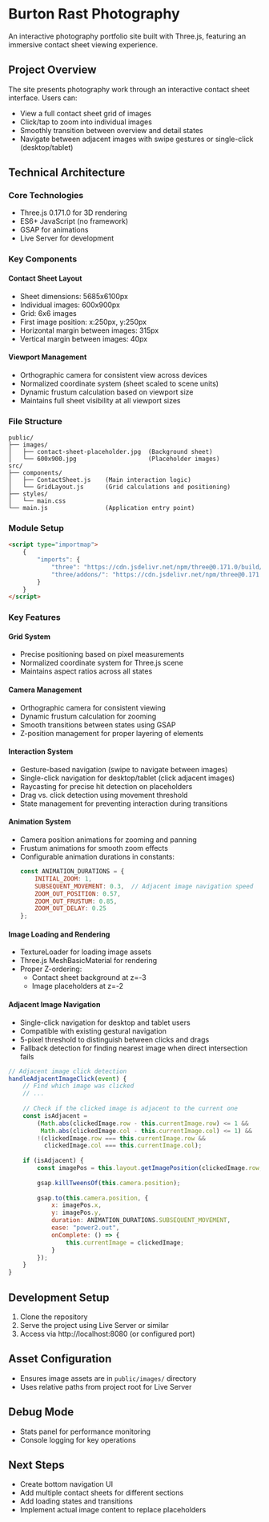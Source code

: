 # Burton Rast Photography

An interactive photography portfolio site built with Three.js, featuring an immersive contact sheet viewing experience.

## Project Overview

The site presents photography work through an interactive contact sheet interface. Users can:

- View a full contact sheet grid of images
- Click/tap to zoom into individual images
- Smoothly transition between overview and detail states
- Navigate between adjacent images with swipe gestures or single-click (desktop/tablet)

## Technical Architecture

### Core Technologies
- Three.js 0.171.0 for 3D rendering
- ES6+ JavaScript (no framework)
- GSAP for animations
- Live Server for development

### Key Components

#### Contact Sheet Layout
- Sheet dimensions: 5685x6100px
- Individual images: 600x900px
- Grid: 6x6 images
- First image position: x:250px, y:250px
- Horizontal margin between images: 315px
- Vertical margin between images: 40px

#### Viewport Management
- Orthographic camera for consistent view across devices
- Normalized coordinate system (sheet scaled to scene units)
- Dynamic frustum calculation based on viewport size
- Maintains full sheet visibility at all viewport sizes

### File Structure
```
public/
├── images/
│   ├── contact-sheet-placeholder.jpg  (Background sheet)
│   └── 600x900.jpg                    (Placeholder images)
src/
├── components/
│   ├── ContactSheet.js    (Main interaction logic)
│   └── GridLayout.js      (Grid calculations and positioning)
├── styles/
│   └── main.css
└── main.js                (Application entry point)
```

### Module Setup
```html
<script type="importmap">
    {
        "imports": {
            "three": "https://cdn.jsdelivr.net/npm/three@0.171.0/build/three.module.js",
            "three/addons/": "https://cdn.jsdelivr.net/npm/three@0.171.0/examples/jsm/"
        }
    }
</script>
```

### Key Features

#### Grid System
- Precise positioning based on pixel measurements
- Normalized coordinate system for Three.js scene
- Maintains aspect ratios across all states

#### Camera Management
- Orthographic camera for consistent viewing
- Dynamic frustum calculation for zooming
- Smooth transitions between states using GSAP
- Z-position management for proper layering of elements

#### Interaction System
- Gesture-based navigation (swipe to navigate between images)
- Single-click navigation for desktop/tablet (click adjacent images)
- Raycasting for precise hit detection on placeholders
- Drag vs. click detection using movement threshold
- State management for preventing interaction during transitions

#### Animation System
- Camera position animations for zooming and panning
- Frustum animations for smooth zoom effects
- Configurable animation durations in constants:
  ```javascript
  const ANIMATION_DURATIONS = {
      INITIAL_ZOOM: 1,
      SUBSEQUENT_MOVEMENT: 0.3,  // Adjacent image navigation speed
      ZOOM_OUT_POSITION: 0.57,
      ZOOM_OUT_FRUSTUM: 0.85,
      ZOOM_OUT_DELAY: 0.25
  };
  ```

#### Image Loading and Rendering
- TextureLoader for loading image assets
- Three.js MeshBasicMaterial for rendering
- Proper Z-ordering:
  - Contact sheet background at z=-3
  - Image placeholders at z=-2

#### Adjacent Image Navigation
- Single-click navigation for desktop and tablet users
- Compatible with existing gestural navigation
- 5-pixel threshold to distinguish between clicks and drags
- Fallback detection for finding nearest image when direct intersection fails

```javascript
// Adjacent image click detection
handleAdjacentImageClick(event) {
    // Find which image was clicked
    // ...
    
    // Check if the clicked image is adjacent to the current one
    const isAdjacent = 
        (Math.abs(clickedImage.row - this.currentImage.row) <= 1 &&
         Math.abs(clickedImage.col - this.currentImage.col) <= 1) &&
        !(clickedImage.row === this.currentImage.row && 
          clickedImage.col === this.currentImage.col);
    
    if (isAdjacent) {
        const imagePos = this.layout.getImagePosition(clickedImage.row, clickedImage.col);
        
        gsap.killTweensOf(this.camera.position);
        
        gsap.to(this.camera.position, {
            x: imagePos.x,
            y: imagePos.y,
            duration: ANIMATION_DURATIONS.SUBSEQUENT_MOVEMENT,
            ease: "power2.out",
            onComplete: () => {
                this.currentImage = clickedImage;
            }
        });
    }
}
```

## Development Setup

1. Clone the repository
2. Serve the project using Live Server or similar
3. Access via http://localhost:8080 (or configured port)

## Asset Configuration
- Ensures image assets are in `public/images/` directory
- Uses relative paths from project root for Live Server

## Debug Mode
- Stats panel for performance monitoring
- Console logging for key operations

## Next Steps
- Create bottom navigation UI
- Add multiple contact sheets for different sections
- Add loading states and transitions
- Implement actual image content to replace placeholders 